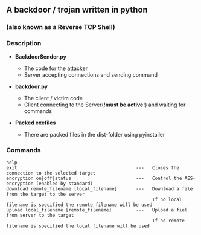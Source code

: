## A backdoor / trojan written in python
### (also known as a Reverse TCP Shell)

### Description
- <strong>BackdoorSender.py</strong>
  - The code for the attacker
  - Server accepting connections and sending command

- <strong>backdoor.py</strong>
  - The client / victim code
  - Client connecting to the Server(<strong>!must be active!</strong>) and waiting for commands

- <strong>Packed exefiles</strong>
  - There are packed files in the dist-folder using pyinstaller

### Commands
```
help
exit                                            ---   Closes the connection to the selected target
encryption on|off|status                        ---   Control the AES-encryption (enabled by standard)
download remote_filename [local_filename]       ---   Download a file from the target to the server
                                                      If no local filename is specified the remote filename will be used
upload local_filename [remote_filename]         ---   Upload a fiel from server to the target
                                                      If no remote filename is specified the local filename will be used
```
